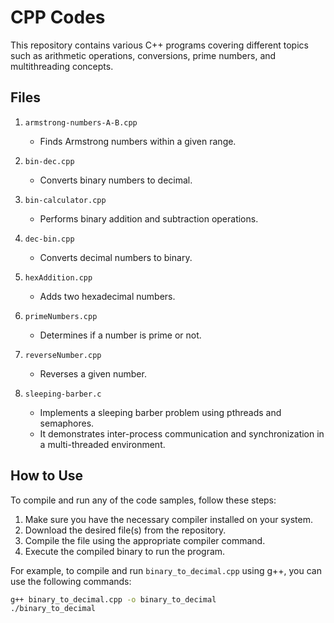 # CPP Codes 

This repository contains various C++ programs covering different topics such as arithmetic operations, conversions, prime numbers, and multithreading concepts.

## Files 

1. `armstrong-numbers-A-B.cpp`
   - Finds Armstrong numbers within a given range.

2. `bin-dec.cpp`
   - Converts binary numbers to decimal.

3. `bin-calculator.cpp`
   - Performs binary addition and subtraction operations.

4. `dec-bin.cpp`
   - Converts decimal numbers to binary.

5. `hexAddition.cpp`
   - Adds two hexadecimal numbers.

6. `primeNumbers.cpp`
   - Determines if a number is prime or not.

7. `reverseNumber.cpp`
   - Reverses a given number.

8. `sleeping-barber.c`
    - Implements a sleeping barber problem using pthreads and semaphores.
    - It demonstrates inter-process communication and synchronization in a multi-threaded environment.

## How to Use

To compile and run any of the code samples, follow these steps:
1. Make sure you have the necessary compiler installed on your system.
2. Download the desired file(s) from the repository.
3. Compile the file using the appropriate compiler command.
4. Execute the compiled binary to run the program.

For example, to compile and run `binary_to_decimal.cpp` using g++, you can use the following commands:

```bash
g++ binary_to_decimal.cpp -o binary_to_decimal
./binary_to_decimal
```
